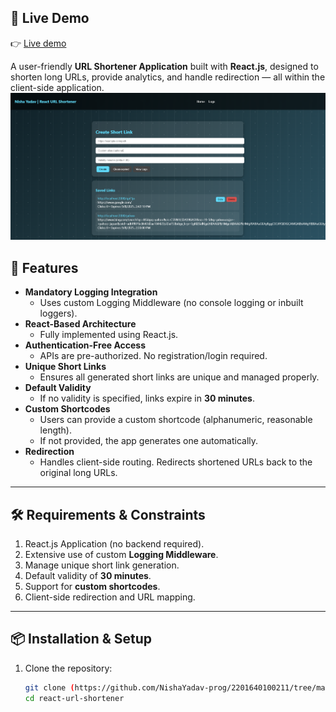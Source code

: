 
## 🔗 Live Demo
👉 [Live demo ](https://68be9eb625c857d177dd7eb1--tubular-snickerdoodle-c6b99b.netlify.app/)

A user-friendly **URL Shortener Application** built with **React.js**, designed to shorten long URLs, provide analytics, and handle redirection — all within the client-side application.
[![My Project](2201640100211/Frontend/public/assets/Screenshot%202025-09-08%20141224.png)](https://raw.githubusercontent.com/NishaYadav-prog/2201640100211/refs/heads/main/2201640100211/Frontend/public/assets/Screenshot%202025-09-08%20141224.png)



## 🚀 Features

- **Mandatory Logging Integration**  
  - Uses custom Logging Middleware (no console logging or inbuilt loggers).
- **React-Based Architecture**  
  - Fully implemented using React.js.
- **Authentication-Free Access**  
  - APIs are pre-authorized. No registration/login required.
- **Unique Short Links**  
  - Ensures all generated short links are unique and managed properly.
- **Default Validity**  
  - If no validity is specified, links expire in **30 minutes**.
- **Custom Shortcodes**  
  - Users can provide a custom shortcode (alphanumeric, reasonable length).  
  - If not provided, the app generates one automatically.
- **Redirection**  
  - Handles client-side routing. Redirects shortened URLs back to the original long URLs.

---

## 🛠️ Requirements & Constraints

1. React.js Application (no backend required).
2. Extensive use of custom **Logging Middleware**.
3. Manage unique short link generation.
4. Default validity of **30 minutes**.
5. Support for **custom shortcodes**.
6. Client-side redirection and URL mapping.

---

## 📦 Installation & Setup

1. Clone the repository:
   ```bash
   git clone (https://github.com/NishaYadav-prog/2201640100211/tree/main/2201640100211/Frontend)
   cd react-url-shortener
